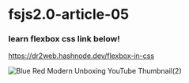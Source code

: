 # fsjs2.0-article-05   
### learn flexbox css link below!    
https://dr2web.hashnode.dev/flexbox-in-css   

![Blue Red Modern Unboxing YouTube Thumbnail(2)](https://user-images.githubusercontent.com/119164102/215256569-b8c5004a-085b-47c3-b440-9a70cd3e6dbf.png)

